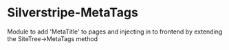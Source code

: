 Silverstripe-MetaTags
===========================

Module to add 'MetaTitle' to pages and injecting in to frontend by extending the SiteTree->MetaTags method